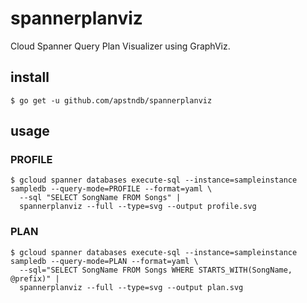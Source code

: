 # spannerplanviz

Cloud Spanner Query Plan Visualizer using GraphViz.

## install

```
$ go get -u github.com/apstndb/spannerplanviz
```

## usage

### PROFILE

```
$ gcloud spanner databases execute-sql --instance=sampleinstance sampledb --query-mode=PROFILE --format=yaml \
  --sql "SELECT SongName FROM Songs" |
  spannerplanviz --full --type=svg --output profile.svg
```
### PLAN
```
$ gcloud spanner databases execute-sql --instance=sampleinstance sampledb --query-mode=PLAN --format=yaml \
  --sql="SELECT SongName FROM Songs WHERE STARTS_WITH(SongName, @prefix)" |
  spannerplanviz --full --type=svg --output plan.svg
```